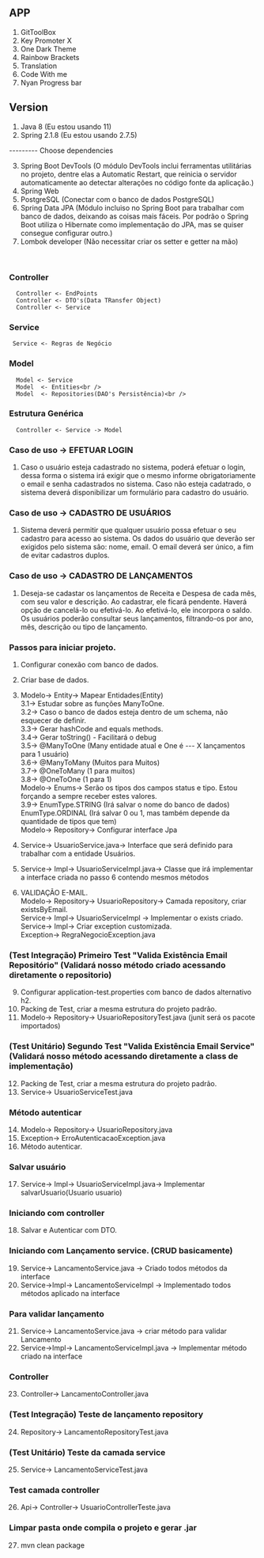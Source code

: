 ## APP
1. GitToolBox
2. Key Promoter X
3. One Dark Theme
4. Rainbow Brackets
5. Translation
6. Code With me
7. Nyan Progress bar

## Version
1. Java 8 (Eu estou usando 11)
2. Spring 2.1.8 (Eu estou usando 2.7.5)

--------- Choose dependencies<br>

3. Spring Boot DevTools (O módulo DevTools inclui ferramentas utilitárias no projeto, dentre elas a Automatic Restart, que reinicia o servidor automaticamente ao detectar alterações no código fonte da aplicação.)<br>
4. Spring Web<br>
5. PostgreSQL (Conectar com o banco de dados PostgreSQL)<br>
6. Spring Data JPA (Módulo incluiso no Spring Boot para trabalhar com banco de dados, deixando as coisas mais fáceis. Por podrão o Spring Boot utiliza o Hibernate como implementação do JPA, mas se quiser consegue configurar outro.)<br>
7. Lombok developer (Não necessitar criar os setter e getter na mão)<br>
<br>

### Controller 
      Controller <- EndPoints
      Controller <- DTO's(Data TRansfer Object)
      Controller <- Service

### Service 
     Service <- Regras de Negócio

### Model 
      Model <- Service
      Model  <- Entities<br />
      Model  <- Repositories(DAO's Persistência)<br />

### Estrutura Genérica 
      Controller <- Service -> Model

### Caso de uso -> EFETUAR LOGIN
1. Caso o usuário esteja cadastrado no sistema, poderá efetuar o login, dessa forma o sistema irá exigir que o mesmo informe obrigatoriamente o email e senha cadastrados no sistema. Caso não esteja cadatrado, o sistema deverá disponibilizar um formulário para cadastro do usuário.

### Caso de uso -> CADASTRO DE USUÁRIOS
1. Sistema deverá permitir que qualquer usuário possa efetuar o seu cadastro para acesso ao sistema. Os dados do usuário que deverão ser exigidos pelo sistema são: nome, email. O email deverá ser único, a fim de evitar cadastros duplos.

### Caso de uso -> CADASTRO DE LANÇAMENTOS
1. Deseja-se cadastar os lançamentos de Receita e Despesa de cada mês, com seu valor e descrição. Ao cadastrar, ele ficará pendente. Haverá opção de cancelá-lo ou efetivá-lo. Ao efetivá-lo, ele incorpora o saldo. Os usuários poderão consultar seus lançamentos, filtrando-os por ano, mês, descrição ou tipo de lançamento.

### Passos para iniciar projeto.
1. Configurar conexão com banco de dados.
2. Criar base de dados.
3. Modelo-> Entity-> Mapear Entidades(Entity) <br />
      3.1-> Estudar sobre as funções ManyToOne.<br />
      3.2-> Caso o banco de dados esteja dentro de um schema, não esquecer de definir.<br />
      3.3-> Gerar hashCode and equals methods. <br />
      3.4-> Gerar toString() - Facilitará o debug <br />
      3.5-> @ManyToOne (Many entidade atual e One é --- X lançamentos para 1 usuário)<br />
      3.6-> @ManyToMany (Muitos para Muitos)<br />
      3.7-> @OneToMany (1 para muitos)<br />
      3.8-> @OneToOne (1 para 1)<br />
   Modelo-> Enums-> Serão os tipos dos campos status e tipo. Estou forçando a sempre receber estes valores.<br />
      3.9-> EnumType.STRING (Irá salvar o nome do banco de dados) EnumType.ORDINAL (Irá salvar 0 ou 1, mas também depende da quantidade de tipos que tem) <br />
   Modelo-> Repository-> Configurar interface Jpa<br />


6. Service-> UsuarioService.java-> Interface que será definido para trabalhar com a entidade Usuários.
7. Service-> Impl-> UsuarioServiceImpl.java-> Classe que irá implementar a interface criada no passo 6 contendo mesmos métodos
8. VALIDAÇÃO E-MAIL. <br />
   Modelo-> Repository-> UsuarioRepository-> Camada repository, criar existsByEmail.<br />
   Service-> Impl-> UsuarioServiceImpl -> Implementar o exists criado.<br />
   Service-> Impl-> Criar exception customizada.<br />
   Exception-> RegraNegocioException.java<br />

### (Test Integração) Primeiro Test "Valida Existência Email Repositório" (Validará nosso método criado acessando diretamente o repositorio)
9. Configurar application-test.properties com banco de dados alternativo h2.
10. Packing de Test, criar a mesma estrutura do projeto padrão. 
11. Modelo-> Repository-> UsuarioRepositoryTest.java (junit será os pacote importados)

### (Test Unitário) Segundo Test "Valida Existência Email Service" (Validará nosso método acessando diretamente a class de implementação)
12. Packing de Test, criar a mesma estrutura do projeto padrão.
13. Service-> UsuarioServiceTest.java

### Método autenticar
14. Modelo-> Repository-> UsuarioRepository.java
15. Exception-> ErroAutenticacaoException.java
16. Método autenticar.

### Salvar usuário
17. Service-> Impl-> UsuarioServiceImpl.java-> Implementar salvarUsuario(Usuario usuario)

### Iniciando com controller
18. Salvar e Autenticar com DTO.

### Iniciando com Lançamento service. (CRUD basicamente)
19. Service-> LancamentoService.java -> Criado todos métodos da interface
20. Service->Impl-> LancamentoServiceImpl -> Implementado todos métodos aplicado na interface

### Para validar lançamento
21. Service-> LancamentoService.java -> criar método para validar Lancamento
22. Service->Impl-> LancamentoServiceImpl.java -> Implementar método criado na interface

### Controller
23. Controller-> LancamentoController.java

### (Test Integração) Teste de lançamento repository
24. Repository-> LancamentoRepositoryTest.java


### (Test Unitário) Teste da camada service
25. Service-> LancamentoServiceTest.java

### Test camada controller
26. Api-> Controller-> UsuarioControllerTeste.java

### Limpar pasta onde compila o projeto e gerar .jar
27. mvn clean package